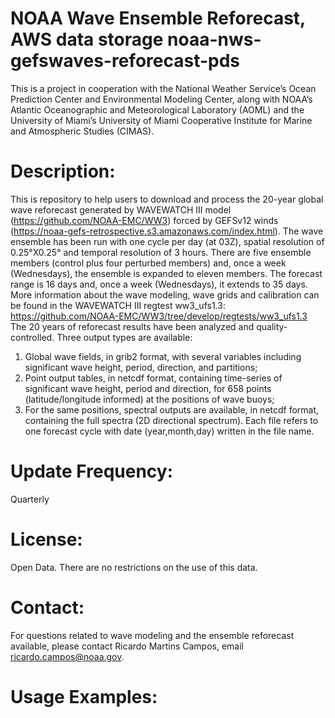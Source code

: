 # NOAA Wave Ensemble Reforecast, AWS data storage noaa-nws-gefswaves-reforecast-pds

This is a project in cooperation with the National Weather Service’s Ocean Prediction Center and Environmental Modeling Center, along with NOAA’s Atlantic Oceanographic and Meteorological Laboratory (AOML) and the University of Miami’s University of Miami Cooperative Institute for Marine and Atmospheric Studies (CIMAS).

# Description:

This is repository to help users to download and process the 20-year global wave reforecast generated 
 by WAVEWATCH III model (https://github.com/NOAA-EMC/WW3) forced by GEFSv12 winds (https://noaa-gefs-retrospective.s3.amazonaws.com/index.html).
The wave ensemble has been run with one cycle per day (at 03Z), spatial resolution of 0.25°X0.25° and temporal resolution of 3 hours. 
There are five ensemble members (control plus four perturbed members) and, once a week (Wednesdays),
 the ensemble is expanded to eleven members.
The forecast range is 16 days and, once a week (Wednesdays), it extends to 35 days.
More information about the wave modeling, wave grids and calibration can be found in the WAVEWATCH III regtest ww3_ufs1.3:
https://github.com/NOAA-EMC/WW3/tree/develop/regtests/ww3_ufs1.3
The 20 years of reforecast results have been analyzed and quality-controlled. Three output types are available:
1) Global wave fields, in grib2 format, with several variables including significant wave height, period, direction, and partitions;
2) Point output tables, in netcdf format, containing time-series of significant wave height, period and direction, for 658 points (latitude/longitude informed) at the positions of wave buoys;
3) For the same positions, spectral outputs are available, in netcdf format, containing the full spectra (2D directional spectrum).
Each file refers to one forecast cycle with date (year,month,day) written in the file name.

# Update Frequency:

Quarterly

# License:

Open Data. There are no restrictions on the use of this data.

# Contact:

For questions related to wave modeling and the ensemble reforecast available, please contact Ricardo Martins Campos, email ricardo.campos@noaa.gov.

# Usage Examples:
